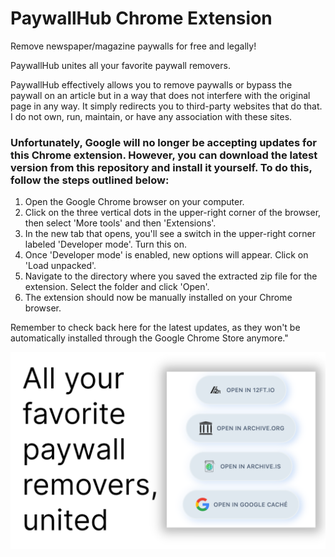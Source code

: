 # PaywallHub Chrome Extension

Remove newspaper/magazine paywalls for free and legally!

PaywallHub unites all your favorite paywall removers.

PaywallHub effectively allows you to remove paywalls or bypass the paywall on an article but in a way that does not interfere with the original page in any way. It simply redirects you to third-party websites that do that. I do not own, run, maintain, or have any association with these sites.

### Unfortunately, Google will no longer be accepting updates for this Chrome extension. However, you can download the latest version from this repository and install it yourself. To do this, follow the steps outlined below:

1. Open the Google Chrome browser on your computer.
2. Click on the three vertical dots in the upper-right corner of the browser, then select 'More tools' and then 'Extensions'.
3. In the new tab that opens, you'll see a switch in the upper-right corner labeled 'Developer mode'. Turn this on.
4. Once 'Developer mode' is enabled, new options will appear. Click on 'Load unpacked'.
5. Navigate to the directory where you saved the extracted zip file for the extension. Select the folder and click 'Open'.
6. The extension should now be manually installed on your Chrome browser.

Remember to check back here for the latest updates, as they won't be automatically installed through the Google Chrome Store anymore."

![image-paywallhub](/img/1.png)
